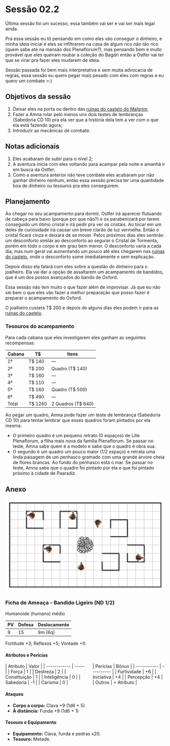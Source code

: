 # Sessão 02.2
Última sessão foi um sucesso, essa também vai ser e vai ser mais legal ainda.

Pra essa sessão eu tô pensando em como eles vão conseguir o dinheiro, e minha ideia inicial é eles se infiltrarem na casa de algum rico não tão rico (quem sabe até na mansão dos Plenaflorum?), mas pensando bem é muito provável que eles queiram roubar a coleção do Bagdri então a Ostfer vai ter que se virar pra fazer eles mudarem de ideia.

Sessão passada foi bem mais interpretativa e sem muita advocacia de regras, essa sessão eu quero pegar mais pesado com eles com regras e eu quero um combate >:)

## Objetivos da sessão
1. Deixar eles na porta ou dentro das [ruínas do castelo do Malgrim](../Lugares/Plano_Material/Nyrule/Ermos/Marcadores/Gruta_de_Sequestradores.md);
1. Fazer a Amna rolar pelo menos uns dois testes de lembranças (Sabedoria CD 10) pra ela ver que a história dela tem a ver com o que ela está fazendo agora;
1. Introduzir as mecânicas de combate.

## Notas adicionais
1. Eles acabaram de subir para o nível 2;
1. A aventura inicia com eles voltando para acampar pela noite e amanhã ir em busca da Ostfer;
1. Como a aventura anterior não teve combate eles acabaram por não ganhar dinheiro nenhum, então essa sessão precisa ter uma quantidade boa de dinheiro ou tesouros pra eles conseguirem.

## Planejamento
Ao chegar no seu acampamento para dormir, Ostfer irá aparecer flutuando de cabeça para baixo (porque por que não?) e os parabenizará por terem conseguido um ótimo cristal e irá pedir pra ver os cristais. Ao tocar em um deles de curiosidade irá causar um breve clarão de luz vermelha. Então o cristal ficará cinza e deixará de se mover. Pelos próximos dias eles sentirão um desconforto similar ao desconforto ao segurar o Cristal de Tormenta, porém em todo o corpo e em grau bem menor. O desconforto varia a cada dia, mas num geral vai aumentando um pouco até eles chegarem nas [ruínas do castelo](../Lugares/Plano_Material/Nyrule/Ermos/Marcadores/Castelo_do_Malgrim.md), onde o desconforto some imediatamente e sem explicação.

Depois disso ela falará com eles sobre a questão do dinheiro para o joalheiro. Ela vai dar a opção de assaltarem um acampamento de bandidos, que é um dos postos avançados do bando de Oxford.

Essa sessão não tem muito o que fazer além de improvisar. Já que eu não sei bem o que eles vão fazer a melhor preparação que posso fazer é preparar o acampamento do Oxford.

O joalheiro custará T$ 200 e depois de alguns dias eles podem ir para as [ruínas do castelo](../Lugares/Plano_Material/Nyrule/Ermos/Marcadores/Castelo_do_Malgrim.md).

### Tesouros do acampamento

Para cada cabana que eles investigarem eles ganham as seguintes recompensas:

| Cabana | T$      | Itens              |
| ------ | ------- | ------------------ |
| 1ª     | T$ 140  | —                  |
| 2ª     | T$ 200  | Quadro (T$ 140)    |
| 3ª     | T$ 160  | —                  |
| 4ª     | T$ 110  | —                  |
| 5ª     | T$ 160  | Quadro (T$ 500)    |
| 6ª     | T$ 490  | —                  |
| Total  | T$ 1260 | 2 Quadros (T$ 640) |

<!-- Na 4ª cabana eles ganharam T$ 30 + 1 espada curta, mas eu converti o valor da espada em tibares sem duplicar -->

<!-- Na 6ª cabana eles ganharam T$ 120 + 1 pistola, mas eu converti o valor da pistola em tibares sem duplicar -->

Ao pegar um quadro, Amna pode fazer um teste de lembrança (Sabedoria CD 10) para tentar lembrar que esses quadros foram pintados por ela mesma.

- O primeiro quadro é um pequeno retrato (0 espaços) de Lilie Plenaflorum, a filha mais nova da família Plenaflorum. Se passar no teste, Amna sabe quem é a modelo e sabe que o quadro é obra sua.
- O segundo é um quadro um pouco maior (1/2 espaço) e retrata uma linda paisagem de um penhasco gramado com uma grande árvore cheia de flores brancas. Ao fundo do penhasco está o mar. Se passar no teste, Amna sabe que o quadro foi pintado por ela e que foi pintado próximo à cidade de Paaradiz.

## Anexo
![Mapa do Posto Avançado de Oxford](../Lugares/Plano_Material/Nyrule/Ermos/Marcadores/outpost-oxford.png)

### Ficha de Ameaça - Bandido Ligeiro (ND 1/2)
Humanoide (humano) médio

| PV  | Defesa | Deslocamento |
| --- | ------ | ------------ |
| 9   | 15     | 9m (6q)      |

Fortitude +3; Reflexos +5; Vontade +0.

#### Atributos e Perícias
<div markdown style="display:flex; flex-direction:row; width:100%; gap: 20px">
  <div markdown>
  | Atributo     | Valor |
  | ------------ | ----- |
  | Força        | 1     |
  | Destreza     | 2     |
  | Constituição | 1     |
  | Inteligência | 0     |
  | Sabedoria    | -1    |
  | Carisma      | 0     |
  </div>
  <div markdown>
  | Perícias    | Bônus      |
  | ----------- | ---------- |
  | Furtividade | +6         |
  | Iniciativa  | +4         |
  | Percepção   | +4         |
  | Outros      | + Atributo |
  </div>
</div>

#### Ataques
* **Corpo a corpo:** Clava +9 (1d6 + 5)
* **À distância:** Funda +9 (1d6 + 1)

#### Tesouro e Equipamento
* **Equipamento:** Clava, funda e pedras x20.
* **Tesouro:** Metade.
